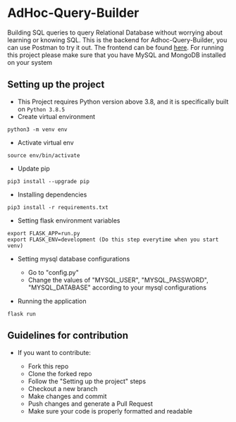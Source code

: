 # AdHoc-Query-Builder

Building SQL queries to query Relational Database without worrying about learning or knowing SQL. This is the backend for Adhoc-Query-Builder, you can use Postman to try it out. The frontend can be found [here](https://github.com/Ebad95/adhoc-query-builder).
For running this project please make sure that you have MySQL and MongoDB installed on your system

## Setting up the project

* This Project requires Python version above 3.8, and it is specifically built on `Python 3.8.5`
* Create virtual environment

```
python3 -m venv env
```

* Activate virtual env

```
source env/bin/activate
```

* Update pip

```
pip3 install --upgrade pip
```

* Installing dependencies

```
pip3 install -r requirements.txt
```

* Setting flask environment variables

```
export FLASK_APP=run.py
export FLASK_ENV=development (Do this step everytime when you start venv)
```

* Setting mysql database configurations

  * Go to "config.py"
  * Change the values of "MYSQL_USER", "MYSQL_PASSWORD", "MYSQL_DATABASE" according to your mysql configurations
* Running the application

```
flask run
```

## Guidelines for contribution

* If you want to contribute:

  * Fork this repo
  * Clone the forked repo
  * Follow the "Setting up the project" steps
  * Checkout a new branch
  * Make changes and commit
  * Push changes and generate a Pull Request
  * Make sure your code is properly formatted and readable
